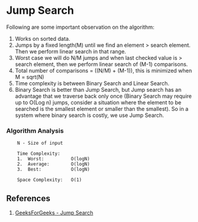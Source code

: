 # Jump Search
Following are some important observation on the algorithm:
1. Works on sorted data.
2. Jumps by a fixed length(M) until we find an element > search element. Then we perform linear search in that range.
3. Worst case we will do N/M jumps and when last checked value is > search element, then we perform linear search of (M-1) comparisons.
4. Total number of comparisons = ((N/M) + (M-1)), this is minimized when M = sqrt(N)
5. Time complexity is between Binary Search and Linear Search.
6. Binary Search is better than Jump Search, but Jump search has an advantage that we traverse back only once  (Binary Search may require up to O(Log n) jumps, consider a situation where the element to be searched is the smallest element or smaller than the smallest). So in a system where binary search is costly, we use Jump Search.

### Algorithm Analysis
```
    N - Size of input

    Time Complexity:   
    1.  Worst:          O(logN)
    2.  Average:        O(logN)
    3.  Best:           O(logN)

    Space Complexity:   O(1)
```

## References
1. [GeeksForGeeks - Jump Search](https://www.geeksforgeeks.org/jump-search/)
